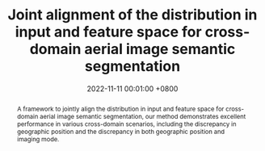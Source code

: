 ---
title:          'Joint alignment of the distribution in input and feature space for cross-domain aerial image semantic segmentation'
date:           2022-11-11 00:01:00 +0800
selected:       true
pub:            "International Journal of Applied Earth Observation and Geoinformation (IF: 7.6)"
pub_date:       "2022"
abstract: >-
  A framework to jointly align the distribution in input and feature space for cross-domain aerial image semantic segmentation, our method demonstrates excellent performance in various cross-domain scenarios, including the discrepancy in geographic position and the discrepancy in both geographic position and imaging mode.

cover:          assets/images/covers/FGDAL.png
authors:
  - Zhe Chen
  - Bisheng Yang
  - Ailong Ma
  - Mingjun Peng
  - Haiting Li
  - Tao Chen
  - Chi Chen†
  - Zhen Dong


links:
  Paper: https://www.sciencedirect.com/science/article/pii/S1569843222002953
  Code: https://github.com/WHU-USI3DV/3DBIE-SolarPV
---